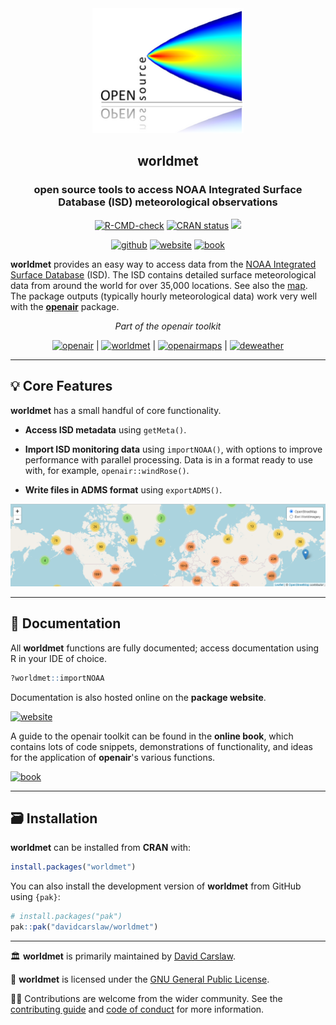 
<div align="center">

<img src="man/figures/logo.png" height="200"/>

## **worldmet**
### open source tools to access NOAA Integrated Surface Database (ISD) meteorological observations

<!-- badges: start -->

[![R-CMD-check](https://github.com/davidcarslaw/worldmet/workflows/R-CMD-check/badge.svg)](https://github.com/davidcarslaw/worldmet/actions)
[![CRAN
status](https://www.r-pkg.org/badges/version/worldmet)](https://CRAN.R-project.org/package=worldmet)
![](http://cranlogs.r-pkg.org/badges/grand-total/worldmet)

[![github](https://img.shields.io/badge/CODE-github-black?logo=github)](https://github.com/davidcarslaw/worldmet)
[![website](https://img.shields.io/badge/DOCS-website-black)](https://davidcarslaw.github.io/worldmet)
[![book](https://img.shields.io/badge/DOCS-book-black)](https://bookdown.org/david_carslaw/openair/)
<!-- badges: end -->

</div>

**worldmet** provides an easy way to access data from the [NOAA Integrated Surface Database](https://www.ncei.noaa.gov/products/land-based-station/integrated-surface-database) (ISD). The ISD contains detailed surface meteorological data from around the world for over 35,000 locations. See also the [map](https://gis.ncdc.noaa.gov/maps/ncei). The package outputs (typically hourly meteorological data) work very well with the [**openair**](https://github.com/davidcarslaw/openair) package.

<div align="center">

*Part of the openair toolkit*

[![openair](https://img.shields.io/badge/openair_core-06D6A0?style=flat-square)](https://davidcarslaw.github.io/openair) | 
[![worldmet](https://img.shields.io/badge/worldmet-26547C?style=flat-square)](https://davidcarslaw.github.io/worldmet) | 
[![openairmaps](https://img.shields.io/badge/openairmaps-FFD166?style=flat-square)](https://davidcarslaw.github.io/openairmaps) | 
[![deweather](https://img.shields.io/badge/deweather-EF476F?style=flat-square)](https://davidcarslaw.github.io/deweather)

</div>

<hr>

## 💡 Core Features

**worldmet** has a small handful of core functionality.

- **Access ISD metadata** using `getMeta()`.

- **Import ISD monitoring data** using `importNOAA()`, with options to improve performance with parallel processing. Data is in a format ready to use with, for example, `openair::windRose()`.

- **Write files in ADMS format** using `exportADMS()`.

<div align="center">
<img src="man/figures/feature-banner.png" width="800">
</div>

<hr>

## 📖 Documentation

All **worldmet** functions are fully documented; access documentation using R in your IDE of choice.

```r
?worldmet::importNOAA
```

Documentation is also hosted online on the **package website**.

[![website](https://img.shields.io/badge/website-documentation-blue)](https://davidcarslaw.github.io/worldmet)

A guide to the openair toolkit can be found in the **online book**, which contains lots of code snippets, demonstrations of functionality, and ideas for the application of **openair**'s various functions.

[![book](https://img.shields.io/badge/book-code_demos_and_ideas-blue)](https://bookdown.org/david_carslaw/openair/)

<hr>

## 🗃️ Installation

**worldmet** can be installed from **CRAN** with:

``` r
install.packages("worldmet")
```

You can also install the development version of **worldmet** from GitHub using `{pak}`:

``` r
# install.packages("pak")
pak::pak("davidcarslaw/worldmet")
```

<hr>

🏛️ **worldmet** is primarily maintained by [David Carslaw](https://github.com/davidcarslaw).

📃 **worldmet** is licensed under the [GNU General Public License](https://davidcarslaw.github.io/worldmet/LICENSE.html).

🧑‍💻 Contributions are welcome from the wider community. See the [contributing guide](https://davidcarslaw.github.io/worldmet/CONTRIBUTING.html) and [code of conduct](https://davidcarslaw.github.io/worldmet/CODE_OF_CONDUCT.html) for more information.

